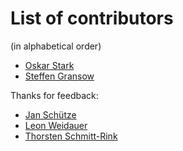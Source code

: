 # List of contributors

(in alphabetical order)

- [Oskar Stark](https://github.com/OskarStark)
- [Steffen Gransow](https://github.com/graste)

Thanks for feedback:

- [Jan Schütze](https://github.com/DracoBlue)
- [Leon Weidauer](https://github.com/lnwdr)
- [Thorsten Schmitt-Rink](https://github.com/shrink)
